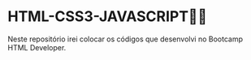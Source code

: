 # HTML-CSS3-JAVASCRIPT👩‍💻

Neste repositório irei colocar os códigos que desenvolvi no Bootcamp HTML Developer.
